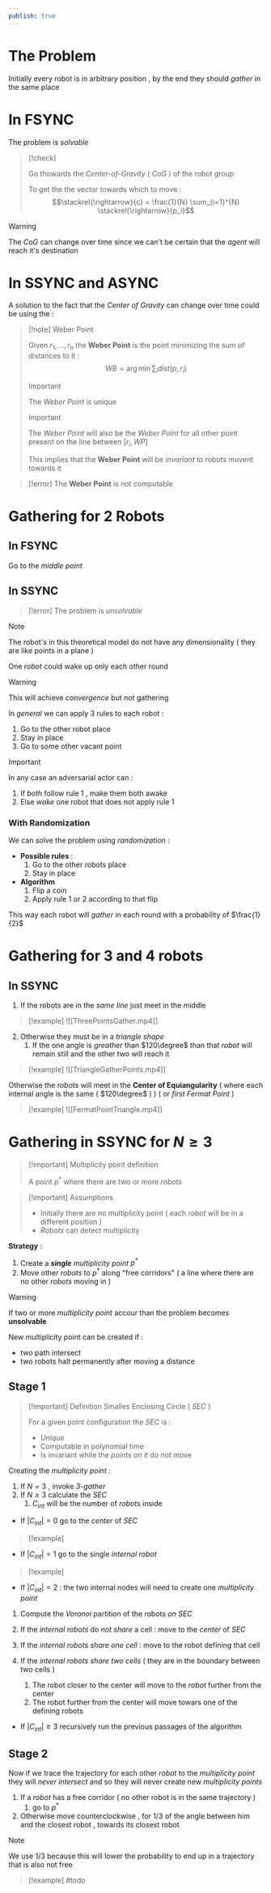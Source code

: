 ```yaml
---
publish: true
---
```

# The Problem

Initially every robot is in arbitrary position , by the end they should *gather* in the same place 
# In FSYNC

The problem is *solvable* 

>[!check] 
>
>Go thowards the *Center-of-Gravity* ( *CoG* ) of the robot group
>
>To get the the vector towards which to move :
>$$\stackrel{\rightarrow}{c} = \frac{1}{N} \sum_{i=1}^{N} \stackrel{\rightarrow}{p_i}$$  

>[!warning] 
>The *CoG* can change over time since we can't be certain that the *agent* will reach it's destination 

# In SSYNC and ASYNC

A solution to the fact that the *Center of Gravity* can change over time could be using the :

>[!note] Weber Point
>
>Given $r_1,\dots , r_n$ the **Weber Point** is the point minimizing the sum of distances to it :
$$WB = \arg \min \sum_i dist(p,r_i)$$
>
>>[!important] 
>>
>>The *Weber Point* is unique
>
>>[!important] 
>>
>>The *Weber Point* will also be the *Weber Point* for all other point present on the line between $[r_i,WP]$ 
>
>This implies that the **Weber Point** will be *invariant* to robots movent towards it 

>[!error] 
>The **Weber Point** is not computable 

# Gathering for 2 Robots

## In FSYNC

Go to the *middle point* 
## In SSYNC

>[!error] 
>The problem is *unsolvable*

>[!note] 
>The robot's in this theoretical model do not have any dimensionality ( they are like points in a plane )

One *robot* could wake up only each other round 
>[!warning] 
>This will achieve *convergence* but not gathering

In *general* we can apply $3$ rules to each robot : 
1. Go to the other robot place 
2. Stay in place 
3. Go to some other vacant point

>[!important] 
>In any case an adversarial actor can :
>1. If *both* follow rule $1$ , make them both awake
>2. Else *wake* one robot that does not apply rule $1$

### With Randomization

We can solve the problem using *randomization* :
+ **Possible rules** :
	1. Go to the other robots place 
	2. Stay in place 
+ **Algorithm**
	1. Flip a coin
	2. Apply rule $1$ or $2$ according to that flip 

This way each robot will *gather* in each round with a probability of $\frac{1}{2}$ 
# Gathering for 3 and 4 robots

## In SSYNC

1. If the robots are in the *same line* just meet in the middle 
>[!example] 
>![[ThreePointsGather.mp4]]

2. Otherwise they must be in a *triangle shape*
	1. If the one angle is *greather* than $120\degree$ than that *robot* will remain still and the other two will reach it 
>[!example] 
>![[TriangleGatherPoints.mp4]]

Otherwise the *robots* will meet in the **Center of Equiangularity** ( where each internal angle is the same ( $120\degree$ ) ) ( or *first Fermat Point* )

>[!example] 
>![[FermatPointTriangle.mp4]]

# Gathering in SSYNC for $N\ge3$

>[!important] Moltiplicity point definition
>
>A point $p^*$ where there are two or more *robots* 
>

>[!important] Assumptions
>
>+ Initially there are no multiplicity point ( each *robot* will be in a different position )
>+ *Robots* can detect multiplicity 
>

**Strategy** : 
1. Create a ***single*** *multiplicity point* $p^*$ 
2. Move other *robots* to $p^*$ along "free corridors" ( a line where there are no other *robots* moving in )

>[!warning] 
>If two or more *multiplicity point* accour than the problem becomes **unsolvable** 
>
>New multiplicity point can be created if : 
>+ two path intersect
>+ two robots halt permanently after moving a distance 

## Stage 1

>[!important] Definition Smalles Enclosing Circle ( *SEC* )
>
>For a given point configuration the *SEC* is : 
>+ *Unique*
>+ Computable in polynomial time
>+ Is invariant while the *points on it* do not move

Creating the *multiplicity point* : 
1. If $N=3$ , invoke *3-gather*
2. If $N \ge 3$ calculate the *SEC* 
	1. $C_{int}$ will be the number of *robots* inside
	
+ If $|C_{int}| = 0$ go to the *center* of *SEC*
>[!example] 
+ If $|C_{int}| = 1$ go to the single *internal robot*
>[!example] 
+ If $|C_{int}| = 2$ : the two internal nodes will need to create one *multiplicity point*

1. Compute the *Voronoi* partition of the robots *on SEC*

2. If the *internal robots* do *not share* a cell : move to the *center* of *SEC*

3. If the *internal robots* *share* *one* *cell* : move to the robot defining that cell

4. If the *internal robots* *share two cells* ( they are in the boundary between two cells ) 
	1. The robot closer to the center will move to the *robot* further from the center
	2. The robot further from the center will move towars one of the defining robots 

+ If $|C_{int}|\ge3$ recursively run the previous passages of the algorithm

## Stage 2

Now if we trace the trajectory for each other *robot* to the *multiplicity point* they will *never intersect* and so they will never create new *multiplicity points* 

1. If a *robot* has a free corridor ( no other robot is in the same trajectory ) 
	1. go to $p^*$
2. Otherwise move counterclockwise , for $1/3$ of the angle between him and the closest robot , towards its closest robot

>[!note] 
>We use $1/3$ because this will lower the probability to end up in a trajectory that is also not free

>[!example] 
>#todo

